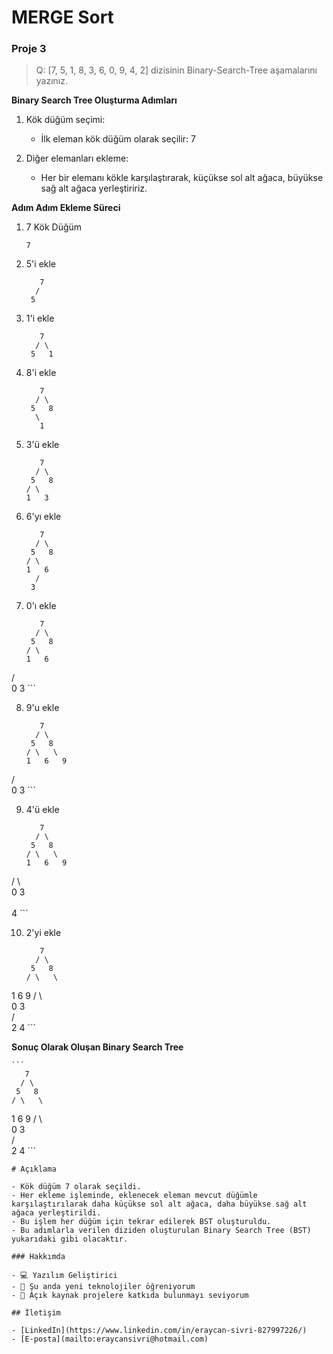 # MERGE Sort

### Proje 3

> Q: [7, 5, 1, 8, 3, 6, 0, 9, 4, 2] dizisinin Binary-Search-Tree aşamalarını yazınız.

**Binary Search Tree Oluşturma Adımları**

1. Kök düğüm seçimi:
   - İlk eleman kök düğüm olarak seçilir: 7

2. Diğer elemanları ekleme:
   - Her bir elemanı kökle karşılaştırarak, küçükse sol alt ağaca, büyükse sağ alt ağaca yerleştiririz.

**Adım Adım Ekleme Süreci**

1. 7 Kök Düğüm
    ```
    7
    ```

2. 5'i ekle
    ```
       7
      /
     5
    ```

3. 1'i ekle
    ```
       7
      / \
     5   1
    ```

4. 8'i ekle
    ```
       7
      / \
     5   8
      \
       1
    ```

5. 3'ü ekle
    ```
       7
      / \
     5   8
    / \
   1   3
    ```

6. 6'yı ekle
    ```
       7
      / \
     5   8
    / \
   1   6
      /
     3
    ```

7. 0'ı ekle
    ```
       7
      / \
     5   8
    / \
   1   6
  / \
 0   3
    ```

8. 9'u ekle
    ```
       7
      / \
     5   8
    / \   \
   1   6   9
  / \
 0   3
    ```

9. 4'ü ekle
    ```
       7
      / \
     5   8
    / \   \
   1   6   9
  / \   
 0   3   
      \
       4
    ```

10. 2'yi ekle
    ```
       7
      / \
     5   8
    / \   \
   1   6   9
  / \   \
 0   3   
    / \
   2   4
    ```

**Sonuç Olarak Oluşan Binary Search Tree**



    ```
       7
      / \
     5   8
    / \   \
   1   6   9
  / \   \
 0   3   
    / \
   2   4
    ```

    # Açıklama

    - Kök düğüm 7 olarak seçildi.
    - Her ekleme işleminde, eklenecek eleman mevcut düğümle karşılaştırılarak daha küçükse sol alt ağaca, daha büyükse sağ alt ağaca yerleştirildi.
    - Bu işlem her düğüm için tekrar edilerek BST oluşturuldu.
    - Bu adımlarla verilen diziden oluşturulan Binary Search Tree (BST) yukarıdaki gibi olacaktır.

    ### Hakkımda

    - 💻 Yazılım Geliştirici
    - 🌱 Şu anda yeni teknolojiler öğreniyorum
    - 🤝 Açık kaynak projelere katkıda bulunmayı seviyorum

    ## İletişim

    - [LinkedIn](https://www.linkedin.com/in/eraycan-sivri-827997226/)
    - [E-posta](mailto:eraycansivri@hotmail.com)